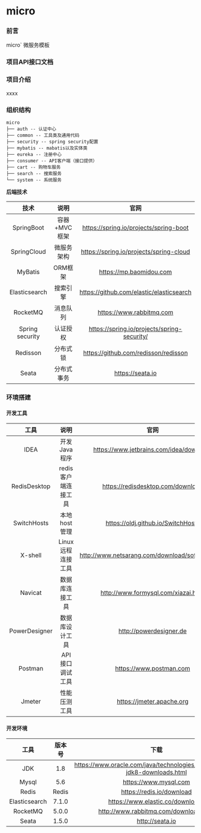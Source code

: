 # micro

### 前言

micro` 微服务模板

### 项目API接口文档

### 项目介绍
xxxx

### 组织结构
```
micro
├── auth -- 认证中心
├── common -- 工具类及通用代码
├── security -- spring security配置
├── mybatis -- mabatis以及实体类
├── eureka -- 注册中心
├── consumer -- API客户端（接口提供）
├── cart -- 购物车服务
├── search -- 搜索服务
└── system -- 系统服务

```

**后端技术**

|        技术        |           说明           |                      官网                       |
| :----------------: | :----------------------: | :---------------------------------------------: |
|     SpringBoot     |       容器+MVC框架       |     https://spring.io/projects/spring-boot      |
|    SpringCloud     |        微服务架构        |     https://spring.io/projects/spring-cloud     |
|    MyBatis    |         ORM框架          |             https://mp.baomidou.com             |
|   Elasticsearch    |         搜索引擎         |    https://github.com/elastic/elasticsearch     |
|      RocketMQ      |         消息队列         |            https://www.rabbitmq.com             |
|   Spring security     |        认证授权        |    https://spring.io/projects/spring-security/    |
|      Redisson      |         分布式锁         |      https://github.com/redisson/redisson       |
|      Seata      |         分布式事务         |      https://seata.io       |

### 环境搭建

#### 开发工具

|     工具      |        说明         |                      官网                       |
| :-----------: | :-----------------: | :---------------------------------------------: |
|     IDEA      |    开发Java程序     |     https://www.jetbrains.com/idea/download     |
| RedisDesktop  | redis客户端连接工具 |        https://redisdesktop.com/download        |
|  SwitchHosts  |    本地host管理     |       https://oldj.github.io/SwitchHosts        |
|    X-shell    |  Linux远程连接工具  | http://www.netsarang.com/download/software.html |
|    Navicat    |   数据库连接工具    |       http://www.formysql.com/xiazai.html       |
| PowerDesigner |   数据库设计工具    |             http://powerdesigner.de             |
|    Postman    |   API接口调试工具   |             https://www.postman.com             |
|    Jmeter     |    性能压测工具     |            https://jmeter.apache.org            |

#### 开发环境

|     工具      | 版本号 |                             下载                             |
| :-----------: | :----: | :----------------------------------------------------------: |
|      JDK      |  1.8   | https://www.oracle.com/java/technologies/javase/javase-jdk8-downloads.html |
|     Mysql     |  5.6   |                    https://www.mysql.com                     |
|     Redis     | Redis  |                  https://redis.io/download                   |
| Elasticsearch | 7.1.0  |               https://www.elastic.co/downloads               |
|   RocketMQ    | 5.0.0  |            http://www.rabbitmq.com/download.html             |
|   Seata    | 1.5.0  |            http://seata.io             |
